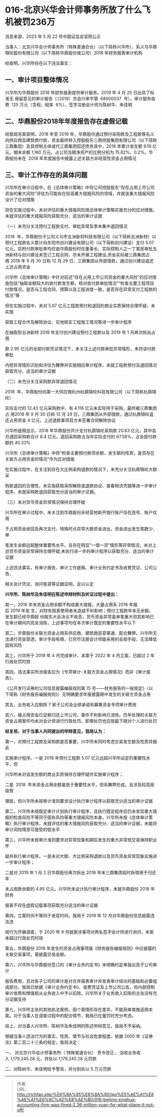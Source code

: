 # 016-北京兴华会计师事务所放了什么飞机被罚236万

消息来源，2023 年 5 月 22 号中国证监会官网公示

当事人：北京兴华会计师事务所（特殊普通合伙）（以下简称兴华所），系义乌华鼎锦纶股份有限公司（以下简称华鼎股份或公司）2018 年财务报表审计机构

经查明，兴华所存在以下违法事实：

## 一、审计项目整体情况

兴华所为华鼎股份 2018 年财务报表提供审计服务。2019 年 4 月 25 日出具了标准无
保留意见的审计报告（〔2019〕京会兴审字第  68000037  号）。审计服务收费  125
万元（含税，税率  6%），签字注册会计师为陈树华、朱佳明

## 二、华鼎股份2018年年度报告存在虚假记载

经我局另案查明，2018 年至 2019 年，华鼎股份通过预付采购款及工程款等名义向供应商及建筑商付款，资金最终转入控股股东三鼎控股集团有限公司（以下简称三鼎集团）及其控制主体或代三鼎集团偿还债务其中，2018 年累计发生额 9.19 亿元，期末余额 1,160 万元，占公司当期净资产的比例分别为 15.82%、0.2%。华鼎股份未在  2018 年年度报告中披露上述关联方非经营性资金占用情况

## 三、审计工作存在的具体问题

兴华所在审计过程中，在《总体审计策略》中将公司控股股东“存在占用上市公司资金的重大风险”评估为可能存在较高重大错报风险的领域，并就该重大错报风险设计了应对措施

但在实施过程中，未对评估的重大错报风险按总体审计策略实施充分的应对措施，未就评估的重大错报风险获取充分、适当的审计证据

（一）未充分关注预付工程款支付、审批异常及季末集中退回情况

2018  年，华鼎股份子公司义乌市五洲新材科技有限公司（以下简称五洲新材）以预付工程款名义累计向东阳市创兴建设有限公司（以下简称创兴建设）支付 5.07 亿元，后附付款审批单均仅由华鼎股份时任董事长、实际控制人之一丁某民审批五洲新材与创兴建设未签订工程合同，亦未开展工程建设,资金实际被三鼎集团占用 2018 年 9 月 30 日和 12 月 29 日，三鼎集团从外部借款，通过创兴建设返还上述占用资金

兴华所《总体审计策略》中针对前述“存在占用上市公司资金的重大风险”的应对措施包括“抽取金额较大的收付款发生额，核对收付款审批情况”“检查主要工程项目付款情况，是否与工程合同、预算以及工程进度一致，是否存在异常支付工程款的情况”等

但在实施过程中，未对 5.07 亿元工程款预付和退回的商业实质保持合理怀疑，未实施

获取工程合作及解除协议、实地核实工程施工情况等进一步审计程序

在抽取到五洲新材 2018 年支付创兴建设预付工程款以及 2019 年 1 月再次拆出占用

款 2.95 亿元的全部付款凭证情况下，未关注上述付款审批异常情形，未将该付款审批

内控异常情形识别和评估为舞弊并实施相应审计程序，未就工程款预付及退回情况获取充分、适当的审计证据

（二）未充分关注采购款异常退回情况

2018  年，华鼎股份向第一大供应商杭州杭鼎锦纶科技有限公司（以下简称杭鼎锦纶）

实际支付的 12.43 亿元采购款中，有 4.116 亿元未实际用于采购，最终被三鼎集团占
用2018 年 9 月 30 日和 12 月 29 日，三鼎集团从外部借款，通过杭鼎锦纶返还占用资金 4 亿元，上述退款事项双方未签署合同解除协议

兴华所底稿显示，2018 年华鼎股份共计支付杭鼎锦纶采购款 20.83 亿元，其中各月退回采购款合计 8.4 亿元，退回采购款占当年实际支付的 67.58%，占全部付款额的 40.33%

兴华所《总体审计策略》中将“检查主要预付款项余额、发生额的性质，是否存在关联方占用资金的情况”作为应对措施

在实施过程中，在关注到存在大比例采购退款的情况下，未充分关注杭鼎锦纶大额采

购款退回的合理性，未实施获取采购解除或退款协议、查看物流凭据等进一步审计程序，未就采购款退回获取充分适当的审计证据。

（三）未对货币资金异常情况保持合理怀疑

兴华所在审计过程中，未关注到华鼎股份非经营地新开银行账户存在连号、账户仅用

于占用资金收回及再次支付、特殊时点异常大额资金进出，资金进出发生笔数少、单

笔发生金额远超整体重要性水平，且存在明显“一借一贷”情形等异常情况，未对上述货币资金异常保持合理怀疑,未执行进一步的审计程序以获取充分、适当的审计证据

上述违法事实，有审计报告、审计工作底稿、审计业务约定书及收费凭证、公司公告、

相关会计凭证、询问笔录等证据证明，足以认定

**兴华所、陈树华及朱佳明在陈述申辩材料及听证过程中提出：**

其一，2018 年末资金占用余额不构成重大错报，大量占用系 2018 年报后 2019 年发 生，对财务报表使用者未造成不利影响；预付工程款年末无余额、发生额已经华鼎股 份股东大会决议不收息，货币资金异常虽单笔重大但其影响已在审计期间内完全消除，上述事项均在本次审计既定的重要性水平以下

其二，华鼎股份关联方资金占用系供应商、建筑商恶意窜通、配合舞弊。兴华所无法进行资金穿透，审计手段有限，已穷尽注册会计师能采用的全部手段，无法降低固有风险

其三，兴华所于 2019 年 4 月完成审计，本案于 2022 年 4 月立案，已超过 2 年行政处罚时效

其四，违法事实所涉报告应为《专项审计-关联方资金占用情况》而非《审计报告》，

《公开发行证券的公司信息披露编报规则第 15 号——财务报告的一般规定》（以下简称《财务报告编报规则》）无明确要求年报披露期中发生的关联方资金占用

其五，业务收入应剔除 7 家子公司及业绩承诺和募集资金专项审计费用

其六，被占用资金已足额归还上市公司，事件不利影响已消除。历年处理的关联方资金占用案件均未对会计师进行行政处罚，即便处罚也应按最下限对个人进行处罚

**经复核，对于当事人共同提出的申辩意见，我局认为：**

第一，对预付工程款及采购款是否重要，兴华所未同时考虑交易发生额及性质并据此

实施审计程序。一是 2018 年预付工程款 5.07 亿元远超兴华所设定的重要性水平，但

兴华所未对该发生额的商业实质保持合理怀疑并实施审计程序；

二是  2018  年末资金占用余额虽低于重要性水平，但系舞弊形成，且涉及较高层级管

理层，但兴华所未按审计准则要求设计执行审计程序以获取充分适当的审计证据

第二，兴华所未按既定审计计划执行审计程序，且执行既定程序后仍未发现重大错报的检查风险不等同于固有风险等重大错报风险本身。兴华所未按《总体审计策略》执行审计程序，未就评估的重大错报风险获取充分、适当的审计证据，未能将审计风险降至可接受的低水平

第三，兴华所未按审计准则要求对异常现象和期后发生的重大非常规交易保持职业怀

疑并执行审计程序。一是未对大额、大比例采购退款以及货币资金异常现象实施进一步审计程序；

二是对 2019 年 1 月 2 日华鼎股份再次拆出 2018 年末三鼎集团临时拆借用于归还年

末占用款余额的 4.95 亿元，兴华所未设计执行审计程序，未就华鼎股份 2018 年财务

报表不存在虚假记载事项获取充分适当的审计证据

第四，立案时间不等同于发现时间，我局于 2019 年 12 月对华鼎股份信息披露违法违

规行为开展调查，于 2020 年 9 月就案涉事项对两名签字会计师进行询问，本案未超过行政处罚时效

第五，华鼎股份 2018 年发生的资金占用事项属《财务报告编报规则》中应披露的关联交易事项，需披露交易金额。

第六，兴华所与华鼎股份签订的《审计业务约定书》未明确约定单独出具子公司审计

报告费用，且对各子公司的审计是对合并报表审计并发表审计结论的基础和必要组成部分。我局已依据《审计业务约定书》、收费凭证及上市公司公告，将内部控制审计收费和增值税从业务收入中予以扣除。兴华所关于业务收入扣除的主张没有充分证据支持

第七，兴华所主张的其他执法案例，因个案情形存在差异，不能简单类推适用本案。对于当事人在调查过程中的配合情节，我局已在量罚时充分考虑。

综上，对当事人兴华所、陈树华及朱佳明的陈述申辩意见，我局不予采纳。

根据当事人违法行为的事实、性质、情节与社会危害程度，依据 2005 年《证券法》第二百二十三条的规定，我局决定：

一、 对北京兴华会计师事务所（ 特殊普通合伙） 责令改正， 没收业务收入 1,179,245.28 元，并处以 1,179,245.28 元罚款

二、对陈树华、朱佳明给予警告，并分别处以 5 万元罚款

---

> 作者:   
> URL: http://richfan.site/%E6%8A%95%E6%8A%80/ipo%E5%AE%A1%E8%AE%A1%E6%9C%AD%E8%AE%B0/016-beijing-xinghua-accounting-firm-was-fined-2.36-million-yuan-for-what-plane-it-put-off/  


